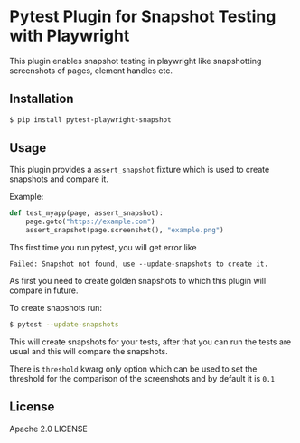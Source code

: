 # Pytest Plugin for Snapshot Testing with Playwright

This plugin enables snapshot testing in playwright like snapshotting screenshots of pages, element handles etc.

## Installation

```bash
$ pip install pytest-playwright-snapshot
```

## Usage

This plugin provides a `assert_snapshot` fixture which is used to create snapshots and compare it.

Example:

```python
def test_myapp(page, assert_snapshot):
    page.goto("https://example.com")
    assert_snapshot(page.screenshot(), "example.png")
```

Ths first time you run pytest, you will get error like

```console
Failed: Snapshot not found, use --update-snapshots to create it.
```

As first you need to create golden snapshots to which this plugin will compare in future.

To create snapshots run:

```bash
$ pytest --update-snapshots
```

This will create snapshots for your tests, after that you can run the tests are usual and this will compare the snapshots.

There is `threshold` kwarg only option which can be used to set the threshold for the comparison of the screenshots and by default it is `0.1`

## License

Apache 2.0 LICENSE
